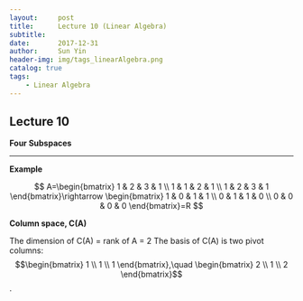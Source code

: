 ```yaml
---
layout:     post
title:      Lecture 10 (Linear Algebra)
subtitle:   
date:       2017-12-31
author:     Sun Yin
header-img: img/tags_linearAlgebra.png
catalog: true
tags:
    - Linear Algebra
---
```

## Lecture 10

**Four Subspaces**

---

**Example**

$$
A=\begin{bmatrix} 1 & 2 & 3 & 1 \\ 1 & 1 & 2 & 1 \\ 1 & 2 & 3 & 1 \end{bmatrix}\rightarrow \begin{bmatrix} 1 & 0 & 1 & 1 \\ 0 & 1 & 1 & 0 \\ 0 & 0 & 0 & 0 \end{bmatrix}=R
$$

**Column space, C(A)**

The dimension of C(A) = rank of A = 2
The basis of C(A) is two pivot columns:$$\begin{bmatrix} 1 \\ 1 \\ 1 \end{bmatrix},\quad \begin{bmatrix} 2 \\ 1 \\ 2 \end{bmatrix}$$.



